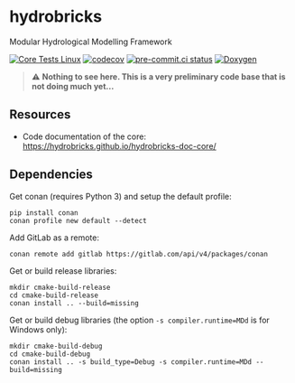 # hydrobricks
Modular Hydrological Modelling Framework

[![Core Tests Linux](https://github.com/hydrobricks/hydrobricks/actions/workflows/core-tests-linux.yml/badge.svg)](https://github.com/hydrobricks/hydrobricks/actions/workflows/core-tests-linux.yml)
[![codecov](https://codecov.io/gh/hydrobricks/hydrobricks/branch/main/graph/badge.svg?token=G1PBSK8EG2)](https://codecov.io/gh/hydrobricks/hydrobricks)
[![pre-commit.ci status](https://results.pre-commit.ci/badge/github/hydrobricks/hydrobricks/main.svg)](https://results.pre-commit.ci/latest/github/hydrobricks/hydrobricks/main)
[![Doxygen](https://github.com/hydrobricks/hydrobricks/actions/workflows/core-generate-doxygen.yml/badge.svg)](https://github.com/hydrobricks/hydrobricks/actions/workflows/core-generate-doxygen.yml)

> :warning: **Nothing to see here. This is a very preliminary code base that is not doing much yet...**

## Resources

* Code documentation of the core: https://hydrobricks.github.io/hydrobricks-doc-core/

## Dependencies

Get conan (requires Python 3) and setup the default profile:
```
pip install conan
conan profile new default --detect
```

Add GitLab as a remote:
```
conan remote add gitlab https://gitlab.com/api/v4/packages/conan
```

Get or build release libraries:
```
mkdir cmake-build-release
cd cmake-build-release
conan install .. --build=missing
```

Get or build debug libraries (the option ``-s compiler.runtime=MDd`` is for Windows only):
```
mkdir cmake-build-debug
cd cmake-build-debug
conan install .. -s build_type=Debug -s compiler.runtime=MDd --build=missing  
```
